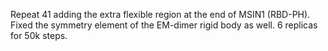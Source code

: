 Repeat 41 adding the extra flexible region at the end of MSIN1 (RBD-PH). Fixed the symmetry element of the EM-dimer rigid body as well. 6 replicas for 50k steps.  